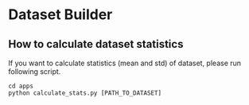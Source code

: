 # Dataset Builder

## How to calculate dataset statistics

If you want to calculate statistics (mean and std) of dataset, please run following script.

```
cd apps
python calculate_stats.py [PATH_TO_DATASET]
```